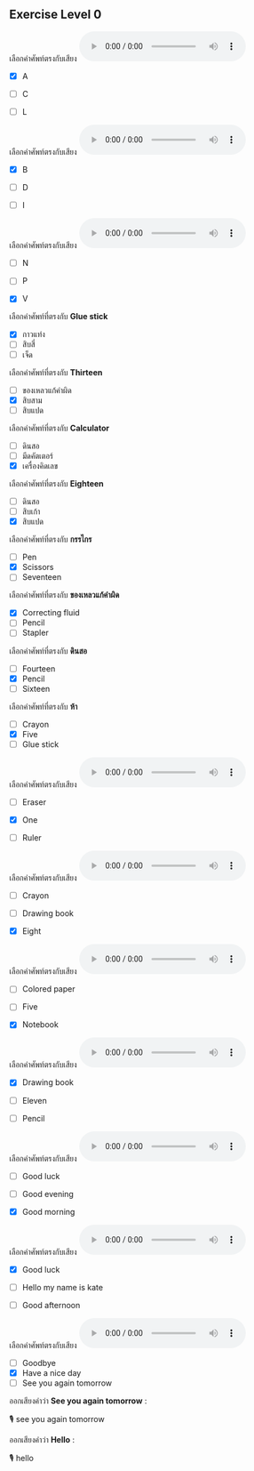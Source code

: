 ## Exercise Level 0

เลือกคำศัพท์ตรงกับเสียง  ![](/media/audio/a.mp3) 
 - [x] A
 - [ ] C
 - [ ] L


เลือกคำศัพท์ตรงกับเสียง  ![](/media/audio/b.mp3) 
 - [x] B
 - [ ] D
 - [ ] I


เลือกคำศัพท์ตรงกับเสียง  ![](/media/audio/v.mp3) 
 - [ ] N
 - [ ] P
 - [x] V


 เลือกคำศัพท์ที่ตรงกับ  **Glue stick**
 - [x] กาวแท่ง
 - [ ] สิบสี่
 - [ ] เจ็ด

 เลือกคำศัพท์ที่ตรงกับ  **Thirteen**
 - [ ] ของเหลวแก้คําผิด
 - [x] สิบสาม
 - [ ] สิบแปด

 เลือกคำศัพท์ที่ตรงกับ  **Calculator**
 - [ ] ดินสอ
 - [ ] มีดคัตเตอร์
 - [x] เครื่องคิดเลข

 เลือกคำศัพท์ที่ตรงกับ  **Eighteen**
 - [ ] ดินสอ
 - [ ] สิบเก้า
 - [x] สิบแปด

 เลือกคำศัพท์ที่ตรงกับ  **กรรไกร**
 - [ ] Pen
 - [x] Scissors
 - [ ] Seventeen

 เลือกคำศัพท์ที่ตรงกับ  **ของเหลวแก้คําผิด**
 - [x] Correcting fluid
 - [ ] Pencil
 - [ ] Stapler

 เลือกคำศัพท์ที่ตรงกับ  **ดินสอ**
 - [ ] Fourteen
 - [x] Pencil
 - [ ] Sixteen

 เลือกคำศัพท์ที่ตรงกับ  **ห้า**
 - [ ] Crayon
 - [x] Five
 - [ ] Glue stick

เลือกคำศัพท์ตรงกับเสียง  ![](/media/audio/one.mp3) 
 - [ ] Eraser
 - [x] One
 - [ ] Ruler


เลือกคำศัพท์ตรงกับเสียง  ![](/media/audio/eight.mp3) 
 - [ ] Crayon
 - [ ] Drawing book
 - [x] Eight


เลือกคำศัพท์ตรงกับเสียง  ![](/media/audio/notebook.mp3) 
 - [ ] Colored paper
 - [ ] Five
 - [x] Notebook


เลือกคำศัพท์ตรงกับเสียง  ![](/media/audio/drawing&#x20;book.mp3) 
 - [x] Drawing book
 - [ ] Eleven
 - [ ] Pencil


เลือกคำศัพท์ตรงกับเสียง  ![](/media/audio/good&#x20;morning.mp3) 
 - [ ] Good luck
 - [ ] Good evening
 - [x] Good morning


เลือกคำศัพท์ตรงกับเสียง  ![](/media/audio/Good&#x20;luck.mp3) 
 - [x] Good luck
 - [ ] Hello my name is kate
 - [ ] Good afternoon


เลือกคำศัพท์ตรงกับเสียง  ![](/media/audio/Have&#x20;a&#x20;nice&#x20;day.mp3) 
 - [ ] Goodbye
 - [x] Have a nice day
 - [ ] See you again tomorrow

ออกเสียงคำว่า  **See you again tomorrow** :

🎙️ see you again tomorrow

ออกเสียงคำว่า  **Hello** :

🎙️ hello

